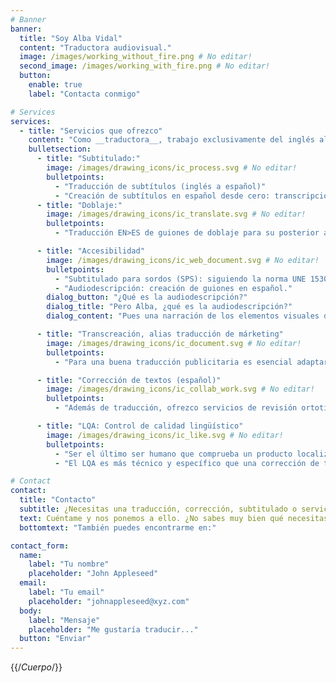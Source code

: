 ```yaml
---
# Banner
banner:
  title: "Soy Alba Vidal"
  content: "Traductora audiovisual."
  image: /images/working_without_fire.png # No editar!
  second_image: /images/working_with_fire.png # No editar!
  button:
    enable: true
    label: "Contacta conmigo"

# Services
services:
  - title: "Servicios que ofrezco"
    content: "Como __traductora__, trabajo exclusivamente del inglés al español europeo (variante __EN>ES__). Esto me ha permitido centrarme y especializarme en el campo audiovisual, aunque también realizo traducción publicitaria y generalista."
    bulletsection:
      - title: "Subtitulado:"
        image: /images/drawing_icons/ic_process.svg # No editar!
        bulletpoints:
          - "Traducción de subtítulos (inglés a español)"
          - "Creación de subtítulos en español desde cero: transcripción y pautado."
      - title: "Doblaje:"
        image: /images/drawing_icons/ic_translate.svg # No editar!
        bulletpoints:
          - "Traducción EN>ES de guiones de doblaje para su posterior ajuste"

      - title: "Accesibilidad"
        image: /images/drawing_icons/ic_web_document.svg # No editar!
        bulletpoints:
          - "Subtitulado para sordos (SPS): siguiendo la norma UNE 153010."
          - "Audiodescripción: creación de guiones en español."
        dialog_button: "¿Qué es la audiodescripción?"
        dialog_title: "Pero Alba, ¿qué es la audiodescripción?"
        dialog_content: "Pues una narración de los elementos visuales de un vídeo, para mejorar el acceso al cine y la TV de las personas con discapacidad (vamos, una cosa muy bonita y necesaria). Más info [aquí](https://www.once.es/servicios-sociales/cultura-y-ocio/audiodescripcion-para-quienes-gustan-del-cine-y-del-teatro)."

      - title: "Transcreación, alias traducción de márketing"
        image: /images/drawing_icons/ic_document.svg # No editar!
        bulletpoints:
          - "Para una buena traducción publicitaria es esencial adaptar el tono y las referencias culturales al nuevo mercado. Solo así el público recibirá la marca tal y como se pretende. Te ayudo a adaptar tu contenido de márketing, ya sean anuncios, redes sociales, copy..."

      - title: "Corrección de textos (español)"
        image: /images/drawing_icons/ic_collab_work.svg # No editar!
        bulletpoints:
          - "Además de traducción, ofrezco servicios de revisión ortotipográfica y de estilo, tanto de textos originales en español como de traducciones. ¡No dejes que una puntuación descuidada te estropee un buen texto ni que se te cuele algún anglicismo raro en tu traducción! Cuatro ojos ven más que dos, etcétera. Y sí, soy la típica pesada que va por la calle señalando carteles y diciendo: 'ahí sobra una coma'."

      - title: "LQA: Control de calidad lingüístico"
        image: /images/drawing_icons/ic_like.svg # No editar!
        bulletpoints:
          - "Ser el último ser humano que comprueba un producto localizado antes de que se publique es... muy necesario. ¡La cantidad de errores de última hora que se evitan así!"
          - "El LQA es más técnico y específico que una corrección de texto, e implica tareas como consultar guías de cliente y de estilo, usar software específico e implementar cambios de última hora. Muchas veces el proceso trasciende los idiomas y se hace control de calidad de lenguas que ni hablamos, por lo que es esencial tener conocimientos de lingüística y saber dónde y cómo mirar."

# Contact
contact:
  title: "Contacto"
  subtitle: ¿Necesitas una traducción, corrección, subtitulado o servicio de accesibilidad audiovisual?
  text: Cuéntame y nos ponemos a ello. ¿No sabes muy bien qué necesitas? ¡Escríbeme igual! Te asesoraré y ofreceré un presupuesto sin compromiso.
  bottomtext: "También puedes encontrarme en:"

contact_form:
  name:
    label: "Tu nombre"
    placeholder: "John Appleseed"
  email:
    label: "Tu email"
    placeholder: "johnappleseed@xyz.com"
  body:
    label: "Mensaje"
    placeholder: "Me gustaría traducir..."
  button: "Enviar"
---
```

{{/*Cuerpo*/}}
